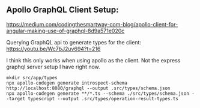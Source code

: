 
## Apollo GraphQL Client Setup:

https://medium.com/codingthesmartway-com-blog/apollo-client-for-angular-making-use-of-graphql-8d9a571e020c

Querying GraphQL api to generate types for the client:
https://youtu.be/Wc7bJ2uv694?t=216

I think this only works when using apollo as the client. Not the express graphql server setup I have right now.

```
mkdir src/app/types
npx apollo-codegen generate introspect-schema http://localhost:8080/graphql --output .src/types/schema.json
npx apollo-codegen generate **/*.ts --schema ./src/types/schema.json --target typescript --output .src/types/operation-result-types.ts
```